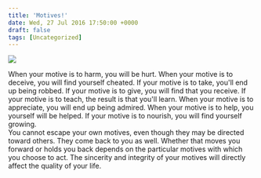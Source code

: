 ```yaml
---
title: 'Motives!'
date: Wed, 27 Jul 2016 17:50:00 +0000
draft: false
tags: [Uncategorized]
---
```


[![](http://www.quotehd.com/imagequotes/authors4/jean-de-la-bruyere-philosopher-its-motive-alone-which-gives-character.jpg)](http://www.quotehd.com/imagequotes/authors4/jean-de-la-bruyere-philosopher-its-motive-alone-which-gives-character.jpg)

When your motive is to harm, you will be hurt. When your motive is to deceive, you will find yourself cheated. If your motive is to take, you'll end up being robbed. If your motive is to give, you will find that you receive. If your motive is to teach, the result is that you'll learn. When your motive is to appreciate, you will end up being admired. When your motive is to help, you yourself will be helped. If your motive is to nourish, you will find yourself growing.  
You cannot escape your own motives, even though they may be directed toward others. They come back to you as well. Whether that moves you forward or holds you back depends on the particular motives with which you choose to act. The sincerity and integrity of your motives will directly affect the quality of your life.